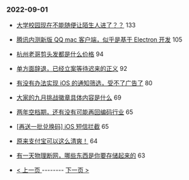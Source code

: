 ### 2022-09-01 
- [大学校园现在不能随便让陌生人进了？？](https://www.v2ex.com/t/876910) 133
- [腾讯内测新版 QQ mac 客户端，似乎是基于 Electron 开发](https://www.v2ex.com/t/876823) 105
- [杭州老哥剪头发都是什么价格](https://www.v2ex.com/t/876979) 94
- [单方面辞退，已经立案等待迟来的正义](https://www.v2ex.com/t/876946) 92
- [有没有办法实现 iOS 的通知筛选，受不了广告了](https://www.v2ex.com/t/876883) 80
- [大家的九月挑战徽章具体内容是什么](https://www.v2ex.com/t/876875) 69
- [两年空档期，还有没有可能再回编码行业](https://www.v2ex.com/t/876840) 65
- [[再送一批兑换码] iOS 短信拦截](https://www.v2ex.com/t/876876) 65
- [原来支付宝可以这么清爽！](https://www.v2ex.com/t/876963) 64
- [有一天物理断网，哪些东西是你要存储起来的](https://www.v2ex.com/t/876861) 63 

- [ < 上一页 ](https://github.com/able8/v2ex-hot-record/blob/master/2022-08-31.md) -------- [ 下一页 > ](https://github.com/able8/v2ex-hot-record/blob/master/2022-09-02.md)